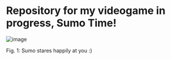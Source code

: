 # Repository for my videogame in progress, Sumo Time!

![image](https://user-images.githubusercontent.com/38381290/134239605-0df9420b-9660-4c3e-a288-9cdb68e15b0c.png) 

Fig. 1: Sumo stares happily at you :)


